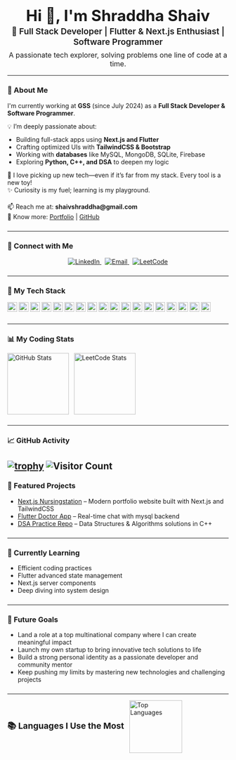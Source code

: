 <h1 align="center" style="font-size: 2.2rem; margin-bottom: 0.2rem;">
  Hi 👋, I'm Shraddha Shaiv
</h1>

<h3 align="center" style="font-size: 1.2rem; font-weight: 600; margin-top: 0; margin-bottom: 0.5rem;">
  🚀 Full Stack Developer | Flutter & Next.js Enthusiast | Software Programmer
</h3>

<p align="center" style="font-size: 1rem; margin-top: 0; margin-bottom: 1rem;">
  A passionate tech explorer, solving problems one line of code at a time.
</p>

---

### 🌟 About Me

<p style="margin-top: 0; margin-bottom: 0.8rem;">
I'm currently working at <strong>GSS</strong> (since July 2024) as a <strong>Full Stack Developer & Software Programmer</strong>.
</p>

<p style="margin-top: 0; margin-bottom: 0.8rem;">
💡 I’m deeply passionate about:
</p>

<ul style="margin-top: 0; margin-bottom: 0.8rem; padding-left: 1.25rem;">
  <li>Building full-stack apps using <strong>Next.js and Flutter</strong></li>
  <li>Crafting optimized UIs with <strong>TailwindCSS & Bootstrap</strong></li>
  <li>Working with <strong>databases</strong> like MySQL, MongoDB, SQLite, Firebase</li>
  <li>Exploring <strong>Python, C++, and DSA</strong> to deepen my logic</li>
</ul>

<p style="margin-top: 0; margin-bottom: 1.2rem;">
🚀 I love picking up new tech—even if it’s far from my stack. Every tool is a new toy!<br/>
✨ Curiosity is my fuel; learning is my playground.
</p>

<p style="margin-top: 0; margin-bottom: 1.5rem;">
📫 Reach me at: <strong>shaivshraddha@gmail.com</strong><br/>
🔗 Know more: <a href="https://sshaiv-portfolio3692.netlify.app/" target="_blank">Portfolio</a> | <a href="https://github.com/sshaiv" target="_blank">GitHub</a>
</p>

---

### 🤝 Connect with Me

<p align="center" style="margin-bottom: 1.5rem;">
  <a href="https://www.linkedin.com/in/shraddha-shaiv/" target="_blank" title="LinkedIn" style="margin-right: 0.5rem;">
    <img src="https://img.shields.io/badge/LinkedIn-0077B5?style=for-the-badge&logo=linkedin&logoColor=white" alt="LinkedIn"/>
  </a>
  <a href="mailto:shaivshraddha@gmail.com" target="_blank" title="Email" style="margin-right: 0.5rem;">
    <img src="https://img.shields.io/badge/Email-D14836?style=for-the-badge&logo=gmail&logoColor=white" alt="Email"/>
  </a>
  <a href="https://leetcode.com/u/sshaiv/" target="_blank" title="LeetCode">
    <img src="https://img.shields.io/badge/LeetCode-000000?style=for-the-badge&logo=LeetCode&logoColor=yellow" alt="LeetCode"/>
  </a>
</p>

---

### 🧠 My Tech Stack

<p style="margin-bottom: 1.5rem;">
  <!-- Smaller badges for tighter vertical spacing -->
  <img src="https://img.shields.io/badge/Next.js-black?style=flat&logo=nextdotjs&logoColor=white" alt="Next JS" height="22"/>
  <img src="https://img.shields.io/badge/Flutter-blue?style=flat&logo=flutter&logoColor=white" alt="Flutter" height="22"/>
  <img src="https://img.shields.io/badge/Node.js-339933?style=flat&logo=nodedotjs&logoColor=white" alt="Node.js" height="22"/>
  <img src="https://img.shields.io/badge/Express-black?style=flat&logo=express&logoColor=white" alt="Express" height="22"/>
  <img src="https://img.shields.io/badge/React-61DAFB?style=flat&logo=react&logoColor=black" alt="React" height="22"/>
  <img src="https://img.shields.io/badge/MongoDB-47A248?style=flat&logo=mongodb&logoColor=white" alt="MongoDB" height="22"/>
  <img src="https://img.shields.io/badge/MySQL-00758F?style=flat&logo=mysql&logoColor=white" alt="MySQL" height="22"/>
  <img src="https://img.shields.io/badge/SQLite-003B57?style=flat&logo=sqlite&logoColor=white" alt="SQLite" height="22"/>
  <img src="https://img.shields.io/badge/TailwindCSS-06B6D4?style=flat&logo=tailwindcss&logoColor=white" alt="TailwindCSS" height="22"/>
  <img src="https://img.shields.io/badge/Bootstrap-7952B3?style=flat&logo=bootstrap&logoColor=white" alt="Bootstrap" height="22"/>
  <img src="https://img.shields.io/badge/HTML5-E34F26?style=flat&logo=html5&logoColor=white" alt="HTML5" height="22"/>
  <img src="https://img.shields.io/badge/CSS3-1572B6?style=flat&logo=css3&logoColor=white" alt="CSS3" height="22"/>
  <img src="https://img.shields.io/badge/Python-3776AB?style=flat&logo=python&logoColor=white" alt="Python" height="22"/>
  <img src="https://img.shields.io/badge/C++-00599C?style=flat&logo=c%2B%2B&logoColor=white" alt="C++" height="22"/>
  <img src="https://img.shields.io/badge/Git-F05032?style=flat&logo=git&logoColor=white" alt="Git" height="22"/>
  <img src="https://img.shields.io/badge/GitHub-181717?style=flat&logo=github&logoColor=white" alt="GitHub" height="22"/>
  <img src="https://img.shields.io/badge/VS%20Code-007ACC?style=flat&logo=visualstudiocode&logoColor=white" alt="VS Code" height="22"/>
  <img src="https://img.shields.io/badge/LeetCode-sshaiv-orange?style=flat-square&logo=leetcode" alt="LeetCode User" height="22"/>
</p>

---

### 📊 My Coding Stats

<p style="display: flex; justify-content: flex-start; align-items: center; gap: 12px; flex-wrap: wrap; margin-bottom: 1.5rem;">
  <img src="https://github-readme-stats.vercel.app/api?username=sshaiv&show_icons=true&theme=default&hide_border=true&card_width=400"
       alt="GitHub Stats"
       style="height: 140px; width: auto; object-fit: contain;" />
  <img src="https://leetcard.jacoblin.cool/sshaiv?theme=light&ext=contest&font=Source%20Code%20Pro"
       alt="LeetCode Stats"
       style="height: 140px; width: auto; object-fit: contain;" />
</p>

---

### 📈 GitHub Activity 
[![trophy](https://github-profile-trophy.vercel.app/?username=sshaiv&theme=radical)](https://github.com/ryo-ma/github-profile-trophy)
![Visitor Count](https://profile-counter.glitch.me/sshaiv/count.svg)
---

### 🚀 Featured Projects

<ul style="margin-top: 0; margin-bottom: 1.5rem;">
  <li><a href="https://github.com/sshaiv?tab=repositories" target="_blank">Next.js Nursingstation</a> – Modern portfolio website built with Next.js and TailwindCSS</li>
  <li><a href="https://github.com/sshaiv?tab=repositories" target="_blank">Flutter Doctor App</a> – Real-time chat with mysql backend</li>
  <li><a href="https://github.com/sshaiv?tab=repositories" target="_blank">DSA Practice Repo</a> – Data Structures & Algorithms solutions in C++</li>
</ul>

---

### 🎯 Currently Learning

<ul style="margin-top: 0; margin-bottom: 1.5rem;">
  <li>Efficient coding practices</li>
  <li>Flutter advanced state management</li>
  <li>Next.js server components</li>
  <li>Deep diving into system design</li>
</ul>

---

### 🎯 Future Goals

<ul style="margin-top: 0; margin-bottom: 1.5rem;">
  <li>Land a role at a top multinational company where I can create meaningful impact</li>
  <li>Launch my own startup to bring innovative tech solutions to life</li>
  <li>Build a strong personal identity as a passionate developer and community mentor</li>
  <li>Keep pushing my limits by mastering new technologies and challenging projects</li>
</ul>

---

<div align="left" style="display: flex; align-items: center; justify-content: flex-start; gap: 12px; flex-wrap: nowrap;">
  <h3 style="margin: 0; white-space: nowrap; font-size: 1.2rem;">📚 Languages I Use the Most</h3>
  <img src="https://github-readme-stats.vercel.app/api/top-langs/?username=sshaiv&layout=compact&langs_count=6&theme=default&hide_border=true"
       alt="Top Languages"
       style="height: 120px; width: auto; max-width: 400px; object-fit: contain;" />
</div>

